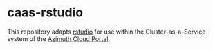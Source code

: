 # caas-rstudio

This repository adapts [rstudio](https://posit.co/products/open-source/rstudio/) for use within the 
Cluster-as-a-Service system of the [Azimuth Cloud Portal](https://github.com/stackhpc/azimuth).

